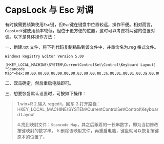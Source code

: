 # CapsLock 与 Esc 对调

有时候需要频繁使用`Esc`键，但`Esc`键在键盘中位置较远，操作不便。相对而言，`CapsLock`键使用频率较低，但位于更方便的位置，这时可以考虑将两键的位置对调。以下是具体操作方法：

一、新建.txt 文件，将下列代码复制粘贴到该文件中，并重命名为.reg 格式文件。

```reg
Windows Registry Editor Version 5.00

[HKEY_LOCAL_MACHINE\SYSTEM\CurrentControlSet\Control\Keyboard Layout]
"Scancode Map"=hex:00,00,00,00,00,00,00,00,03,00,00,00,3a,00,01,00,01,00,3a,00,00,00,00,00
```

二、双击确定，然后重启电脑即可。

三、想要恢复默认设置时，可按如下操作：

> 1.win+R 2.输入 regedit，回车 3.打开路径：
> HKEY_LOCAL_MACHINE\SYSTEM\CurrentControlSet\Control\Keyboard Layout
>
> 4.找到映射文件：`Scancode Map`，其之后跟着的一长串数字，即为当初修改按键映射的数字串。 5.删除该映射文件，再重启电脑，键盘就可以恢复按键原本的位置了。
